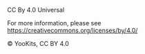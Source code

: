CC By 4.0 Universal

For more information, please see
<https://creativecommons.org/licenses/by/4.0/>

 © YooKits, CC BY 4.0
